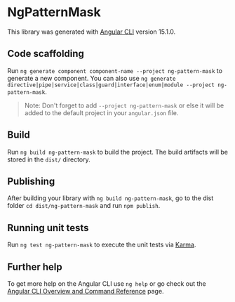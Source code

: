 # NgPatternMask

This library was generated with [Angular CLI](https://github.com/angular/angular-cli) version 15.1.0.

## Code scaffolding

Run `ng generate component component-name --project ng-pattern-mask` to generate a new component. You can also use `ng generate directive|pipe|service|class|guard|interface|enum|module --project ng-pattern-mask`.
> Note: Don't forget to add `--project ng-pattern-mask` or else it will be added to the default project in your `angular.json` file. 

## Build

Run `ng build ng-pattern-mask` to build the project. The build artifacts will be stored in the `dist/` directory.

## Publishing

After building your library with `ng build ng-pattern-mask`, go to the dist folder `cd dist/ng-pattern-mask` and run `npm publish`.

## Running unit tests

Run `ng test ng-pattern-mask` to execute the unit tests via [Karma](https://karma-runner.github.io).

## Further help

To get more help on the Angular CLI use `ng help` or go check out the [Angular CLI Overview and Command Reference](https://angular.io/cli) page.

